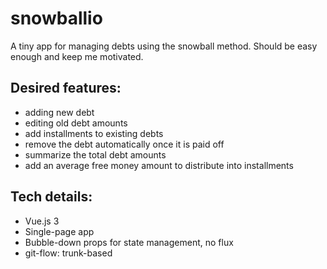 # snowballio

A tiny app for managing debts using the snowball method. Should be easy enough and keep me motivated.

## Desired features:
- adding new debt
- editing old debt amounts
- add installments to existing debts
- remove the debt automatically once it is paid off
- summarize the total debt amounts
- add an average free money amount to distribute into installments

## Tech details:
- Vue.js 3
- Single-page app
- Bubble-down props for state management, no flux
- git-flow: trunk-based